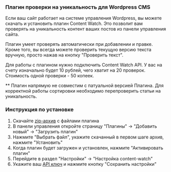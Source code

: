 ### Плагин проверки на уникальность для Wordpress CMS

Если ваш сайт работает на системе управления Wordpress, вы можете скачать и установить плагин Content Watch. Это позволит вам проверять на уникальность контент ваших постов из панели управления сайта.

Плагин умеет проверять автоматически при добавлении и правке. Кроме того, вы всегда можете проверить текущую версию текста вручную, просто нажав на кнопку "Проверить текст".

Для работы с плагином нужно подключить Content Watch API. У вас на счету изначально будет 10 рублей, чего хватит на 20 проверок. Стоимость одной проверки - 50 копеек.

** Плагин напрямую не совместим с патуальной версией Плагина. Для корректной работы сортировки необходимо перепроверить статьи на уникальность.

### Инструкция по установке

1. Скачайте [zip-архив]() с файлами плагина
2. В панели управления откройте страницу "Плагины" -> "Добавить новый" -> "Загрузить плагин"
3. Нажмите "Выбрать файл", укажите скачанный в первом шаге архив, нажмите "Установить"
4. Когда плагин будет загружен и установлен, нажмите "Активировать плагин"
5. Перейдите в раздел "Настройки" -> "Настройка content-watch"
6. Укажите ваш [API ключ](https://content-watch.ru/api/) и нажмите кнопку "Сохранить настройки"
